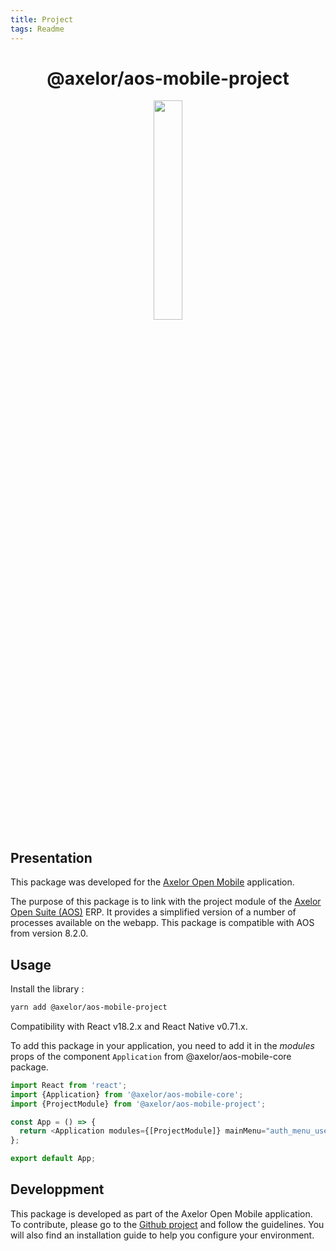 ```yaml
---
title: Project
tags: Readme
---
```


<h1 align="center">@axelor/aos-mobile-project</h1>

<div align="center">
    <img src="https://i.imgur.com/KJAAFlT.png" width="30%"/>
</div>

## Presentation

This package was developed for the [Axelor Open Mobile](https://github.com/axelor/axelor-mobile) application.

The purpose of this package is to link with the project module of the [Axelor Open Suite (AOS)](https://github.com/axelor/axelor-open-suite) ERP. It provides a simplified version of a number of processes available on the webapp. This package is compatible with AOS from version 8.2.0.

## Usage

Install the library :

```bash
yarn add @axelor/aos-mobile-project
```

Compatibility with React v18.2.x and React Native v0.71.x.

To add this package in your application, you need to add it in the _modules_ props of the component `Application` from @axelor/aos-mobile-core package.

```typescript
import React from 'react';
import {Application} from '@axelor/aos-mobile-core';
import {ProjectModule} from '@axelor/aos-mobile-project';

const App = () => {
  return <Application modules={[ProjectModule]} mainMenu="auth_menu_user" />;
};

export default App;
```

## Developpment

This package is developed as part of the Axelor Open Mobile application. To contribute, please go to the [Github project](https://github.com/axelor/axelor-mobile) and follow the guidelines. You will also find an installation guide to help you configure your environment.
